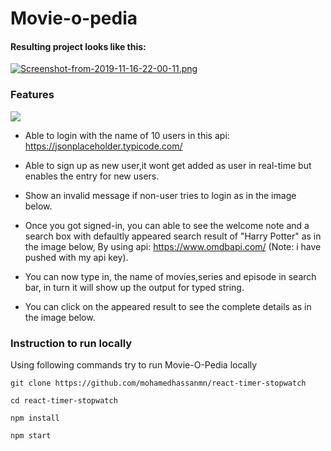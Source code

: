 # Movie-o-pedia

#### Resulting project looks like this:

[![Screenshot-from-2019-11-16-22-00-11.png](https://i.postimg.cc/X73KRp3b/Screenshot-from-2019-11-16-22-00-11.png)](https://postimg.cc/s16ZSfv6)

### Features
![](captured.gif)
* Able to login with the name of 10 users in this api: https://jsonplaceholder.typicode.com/
* Able to sign up as new user,it wont get added as user in real-time but enables the entry for new users.
* Show an invalid message if non-user tries to login as in the image below.

* Once you got signed-in, you can able to see the welcome note and a search box with defaultly appeared search result of "Harry Potter" as in the image below, By using api: https://www.omdbapi.com/ (Note: i have pushed with my api key).

* You can now type in, the name of movies,series and episode in search bar, in turn it will show up the output for typed string.
* You can click on the appeared result to see the complete details as in the image below. 

### Instruction to run locally
Using following commands try to run Movie-O-Pedia locally

`git clone https://github.com/mohamedhassanmn/react-timer-stopwatch`

`cd react-timer-stopwatch`

`npm install`

`npm start`

